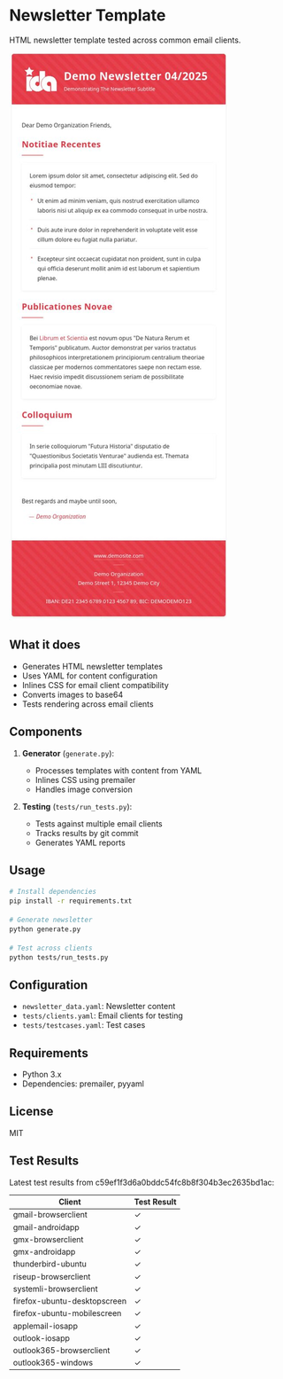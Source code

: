 # Newsletter Template

HTML newsletter template tested across common email clients.

![Newsletter Template Preview](default_template.jpg)

## What it does

- Generates HTML newsletter templates
- Uses YAML for content configuration
- Inlines CSS for email client compatibility
- Converts images to base64
- Tests rendering across email clients

## Components

1. **Generator** (`generate.py`):
   - Processes templates with content from YAML
   - Inlines CSS using premailer
   - Handles image conversion

2. **Testing** (`tests/run_tests.py`):
   - Tests against multiple email clients
   - Tracks results by git commit
   - Generates YAML reports

## Usage

```bash
# Install dependencies
pip install -r requirements.txt

# Generate newsletter
python generate.py

# Test across clients
python tests/run_tests.py
```

## Configuration

- `newsletter_data.yaml`: Newsletter content
- `tests/clients.yaml`: Email clients for testing
- `tests/testcases.yaml`: Test cases

## Requirements

- Python 3.x
- Dependencies: premailer, pyyaml

## License

MIT


## Test Results

Latest test results from c59ef1f3d6a0bddc54fc8b8f304b3ec2635bd1ac:

| Client | Test Result |
|--------|-------------|
| gmail-browserclient | ✓ |
| gmail-androidapp | ✓ |
| gmx-browserclient | ✓ |
| gmx-androidapp | ✓ |
| thunderbird-ubuntu | ✓ |
| riseup-browserclient | ✓ |
| systemli-browserclient | ✓ |
| firefox-ubuntu-desktopscreen | ✓ |
| firefox-ubuntu-mobilescreen | ✓ |
| applemail-iosapp | ✓ |
| outlook-iosapp | ✓ |
| outlook365-browserclient | ✓ |
| outlook365-windows | ✓ |
